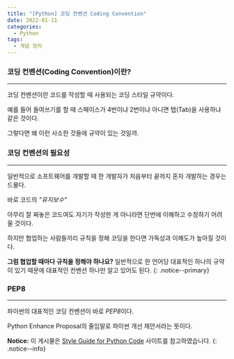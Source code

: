 ```yaml
---
title: "[Python] 코딩 컨벤션 Coding Convention"
date: 2022-01-11
categories:
  - Python
tags:
  - 개념 정리
---
```


### 코딩 컨벤션(Coding Convention)이란?

---

코딩 컨벤션이란 코드를 작성할 때 사용되는 코딩 스타일 규약이다.

예를 들어 들여쓰기를 할 때 스페이스가 4번이냐 2번이냐 아니면 탭(Tab)을 사용하냐 같은 것이다.

그렇다면 왜 이런 사소한 것들에 규약이 있는 것일까.

### 코딩 컨벤션의 필요성

---

일반적으로 소프트웨어를 개발할 때 한 개발자가 처음부터 끝까지 혼자 개발하는 경우는 드물다.

바로 코드의 _"유지보수"_

아무리 잘 짜놓은 코드여도 자기가 작성한 게 아니라면 단번에 이해하고 수정하기 어려울 것이다.

하지만 협업하는 사람들끼리 규칙을 정해 코딩을 한다면 가독성과 이해도가 높아질 것이다.

**그럼 협업할 때마다 규칙을 정해야 하나요?**
일반적으로 한 언어당 대표적인 하나의 규약이 있기 때문에 대표적인 컨벤션 하나만 알고 있어도 된다.
{: .notice--primary}

### PEP8

---

파이썬의 대표적인 코딩 컨벤션이 바로 *PEP8*이다.

Python Enhance Proposal의 줄임말로 파이썬 개선 제안서라는 뜻이다.

**Notice:** 이 게시물은 [Style Guide for Python Code](https://www.python.org/dev/peps/pep-0008/) 사이트를 참고하였습니다.
{: .notice--info}
